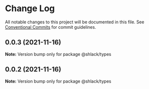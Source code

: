 # Change Log

All notable changes to this project will be documented in this file.
See [Conventional Commits](https://conventionalcommits.org) for commit guidelines.

## 0.0.3 (2021-11-16)

**Note:** Version bump only for package @shlack/types





## 0.0.2 (2021-11-16)

**Note:** Version bump only for package @shlack/types
